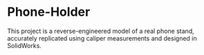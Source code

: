 # Phone-Holder
This project is a reverse-engineered model of a real phone stand, accurately replicated using caliper measurements and designed in SolidWorks.
